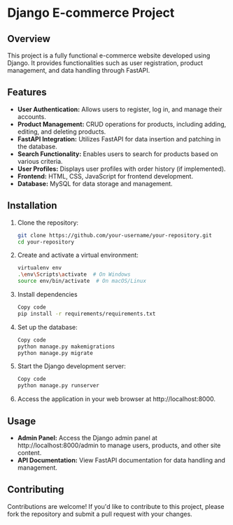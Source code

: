 
# Django E-commerce Project

## Overview
This project is a fully functional e-commerce website developed using Django. It provides functionalities such as user registration, product management, and data handling through FastAPI.

## Features
- **User Authentication:** Allows users to register, log in, and manage their accounts.
- **Product Management:** CRUD operations for products, including adding, editing, and deleting products.
- **FastAPI Integration:** Utilizes FastAPI for data insertion and patching in the database.
- **Search Functionality:** Enables users to search for products based on various criteria.
- **User Profiles:** Displays user profiles with order history (if implemented).
- **Frontend:** HTML, CSS, JavaScript for frontend development.
- **Database:** MySQL for data storage and management.

## Installation
1. Clone the repository:
   ```bash
   git clone https://github.com/your-username/your-repository.git
   cd your-repository
2. Create and activate a virtual environment:
   ```bash
   virtualenv env
   .\env\Scripts\activate  # On Windows
   source env/bin/activate  # On macOS/Linux
3. Install dependencies
   ```bash
   Copy code
   pip install -r requirements/requirements.txt
4. Set up the database:
   ```bash
   Copy code
   python manage.py makemigrations
   python manage.py migrate
5. Start the Django development server:
   ```bash
   Copy code
   python manage.py runserver
6. Access the application in your web browser at http://localhost:8000.



## Usage
- **Admin Panel:** Access the Django admin panel at http://localhost:8000/admin to manage users, products, and other site content.
- **API Documentation:** View FastAPI documentation for data handling and management.
## Contributing
Contributions are welcome! If you'd like to contribute to this project, please fork the repository and submit a pull request with your changes.
